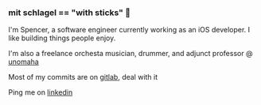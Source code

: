 ### mit schlagel == "with sticks" 🥁

I'm Spencer, a software engineer currently working as an iOS developer. I like building things people enjoy.

I'm also a freelance orchesta musician, drummer, and adjunct professor @ [unomaha](https://www.unomaha.edu)

Most of my commits are on [gitlab](https://www.gitlab.com), deal with it

Ping me on [linkedin](https://www.linkedin.com/in/spencer-jones-omaha/)

